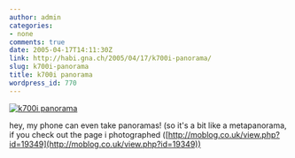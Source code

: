 ```yaml
---
author: admin
categories:
- none
comments: true
date: 2005-04-17T14:11:30Z
link: http://habi.gna.ch/2005/04/17/k700i-panorama/
slug: k700i-panorama
title: k700i panorama
wordpress_id: 770
---
```


[![k700i panorama](http://photos5.flickr.com/9658017_5cbc76d5ed_m.jpg)](http://www.flickr.com/photos/habi/9658017/)



hey, my phone can even take panoramas! (so it's a bit like a metapanorama, if you check out the page i photographed ([http://moblog.co.uk/view.php?id=19349](http://moblog.co.uk/view.php?id=19349))

